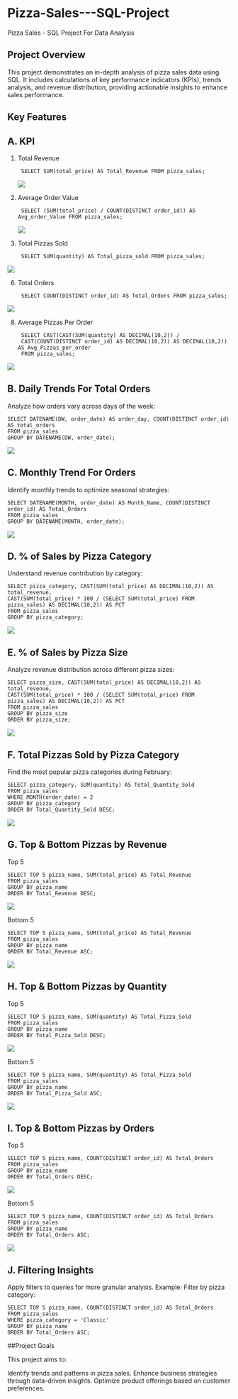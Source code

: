 # Pizza-Sales---SQL-Project
Pizza Sales - SQL Project For Data Analysis

## Project Overview
This project demonstrates an in-depth analysis of pizza sales data using SQL. It includes calculations of key performance indicators (KPIs), trends analysis, and revenue distribution, providing actionable insights to enhance sales performance.

## Key Features
## A. KPI
1. Total Revenue

        SELECT SUM(total_price) AS Total_Revenue FROM pizza_sales;
   <img src ="https://github.com/Abdulajees-123/Pizza-Sales---SQL-Project/blob/main/Total_Revenue.png" class="center">

3. Average Order Value
   
        SELECT (SUM(total_price) / COUNT(DISTINCT order_id)) AS Avg_order_Value FROM pizza_sales;
   <img src ="https://github.com/Abdulajees-123/Pizza-Sales---SQL-Project/blob/main/AverageOrderValue.png" class="center">

5. Total Pizzas Sold

        SELECT SUM(quantity) AS Total_pizza_sold FROM pizza_sales;
<img src ="https://github.com/Abdulajees-123/Pizza-Sales---SQL-Project/blob/main/Total_Pizza_Sold.png" class="center">

6. Total Orders

        SELECT COUNT(DISTINCT order_id) AS Total_Orders FROM pizza_sales;
<img src ="https://github.com/Abdulajees-123/Pizza-Sales---SQL-Project/blob/main/Total_Orders.png" class="center">

8. Average Pizzas Per Order
   
        SELECT CAST(CAST(SUM(quantity) AS DECIMAL(10,2)) / 
        CAST(COUNT(DISTINCT order_id) AS DECIMAL(10,2)) AS DECIMAL(10,2)) AS Avg_Pizzas_per_order
        FROM pizza_sales;
<img src = "https://github.com/Abdulajees-123/Pizza-Sales---SQL-Project/blob/main/Avg_Pizza_per_Order.png" class="center">

## B. Daily Trends For Total Orders
Analyze how orders vary across days of the week:

    SELECT DATENAME(DW, order_date) AS order_day, COUNT(DISTINCT order_id) AS total_orders 
    FROM pizza_sales
    GROUP BY DATENAME(DW, order_date);
<img src = "https://github.com/Abdulajees-123/Pizza-Sales---SQL-Project/blob/main/Daily_Trend_For_Total_Orders.png"  class="center">
 
## C. Monthly Trend For Orders
Identify monthly trends to optimize seasonal strategies:

    SELECT DATENAME(MONTH, order_date) AS Month_Name, COUNT(DISTINCT order_id) AS Total_Orders 
    FROM pizza_sales
    GROUP BY DATENAME(MONTH, order_date);
<img src = "https://github.com/Abdulajees-123/Pizza-Sales---SQL-Project/blob/main/Monthly_trend_For_Orders.png" class="center">
    
## D. % of Sales by Pizza Category
Understand revenue contribution by category:  

    SELECT pizza_category, CAST(SUM(total_price) AS DECIMAL(10,2)) AS total_revenue,
    CAST(SUM(total_price) * 100 / (SELECT SUM(total_price) FROM pizza_sales) AS DECIMAL(10,2)) AS PCT
    FROM pizza_sales
    GROUP BY pizza_category;
<img src = "https://github.com/Abdulajees-123/Pizza-Sales---SQL-Project/blob/main/%25%20Of%20Sales%20by%20Pizza%20Category.png" class="center">

## E. % of Sales by Pizza Size
Analyze revenue distribution across different pizza sizes:

    SELECT pizza_size, CAST(SUM(total_price) AS DECIMAL(10,2)) AS total_revenue,
    CAST(SUM(total_price) * 100 / (SELECT SUM(total_price) FROM pizza_sales) AS DECIMAL(10,2)) AS PCT
    FROM pizza_sales
    GROUP BY pizza_size
    ORDER BY pizza_size;
 <img src = "https://github.com/Abdulajees-123/Pizza-Sales---SQL-Project/blob/main/%25%20of%20Sales%20by%20Pizza%20Size.png" class="center">

## F. Total Pizzas Sold by Pizza Category
Find the most popular pizza categories during February:

    SELECT pizza_category, SUM(quantity) AS Total_Quantity_Sold 
    FROM pizza_sales
    WHERE MONTH(order_date) = 2
    GROUP BY pizza_category
    ORDER BY Total_Quantity_Sold DESC;
<img src = "https://github.com/Abdulajees-123/Pizza-Sales---SQL-Project/blob/main/Total%20Pizzas%20Sold%20by%20Pizza%20Category.png" class="center">

## G. Top & Bottom Pizzas by Revenue
Top 5

    SELECT TOP 5 pizza_name, SUM(total_price) AS Total_Revenue 
    FROM pizza_sales 
    GROUP BY pizza_name 
    ORDER BY Total_Revenue DESC;
 <img src ="https://github.com/Abdulajees-123/Pizza-Sales---SQL-Project/blob/main/Top%205%20Pizzas%20by%20Revenue.png"  class="center">  

Bottom 5

    SELECT TOP 5 pizza_name, SUM(total_price) AS Total_Revenue 
    FROM pizza_sales 
    GROUP BY pizza_name 
    ORDER BY Total_Revenue ASC;
<img src ="https://github.com/Abdulajees-123/Pizza-Sales---SQL-Project/blob/main/Bottom%205%20Pizzas%20by%20Revenue.png" class="center">  

## H. Top & Bottom Pizzas by Quantity 
Top 5

    SELECT TOP 5 pizza_name, SUM(quantity) AS Total_Pizza_Sold 
    FROM pizza_sales 
    GROUP BY pizza_name 
    ORDER BY Total_Pizza_Sold DESC;
  <img src = "https://github.com/Abdulajees-123/Pizza-Sales---SQL-Project/blob/main/Top%205%20Pizzas%20by%20Quantity.png" class="center">   

Bottom 5

    SELECT TOP 5 pizza_name, SUM(quantity) AS Total_Pizza_Sold 
    FROM pizza_sales 
    GROUP BY pizza_name 
    ORDER BY Total_Pizza_Sold ASC;
  <img src = "https://github.com/Abdulajees-123/Pizza-Sales---SQL-Project/blob/main/Bottom%205%20Pizzas%20by%20Quantity.png" class="center">    

## I. Top & Bottom Pizzas by Orders
Top 5

    SELECT TOP 5 pizza_name, COUNT(DISTINCT order_id) AS Total_Orders 
    FROM pizza_sales 
    GROUP BY pizza_name 
    ORDER BY Total_Orders DESC;
<img src = "https://github.com/Abdulajees-123/Pizza-Sales---SQL-Project/blob/main/Top%205%20Pizzas%20by%20Total%20Orders.png" class="center">   
 
Bottom 5

    SELECT TOP 5 pizza_name, COUNT(DISTINCT order_id) AS Total_Orders 
    FROM pizza_sales 
    GROUP BY pizza_name 
    ORDER BY Total_Orders ASC;
 <img src = "https://github.com/Abdulajees-123/Pizza-Sales---SQL-Project/blob/main/Bottom%205%20Pizzas%20by%20total%20Orders.png"  class="center">  

## J. Filtering Insights
Apply filters to queries for more granular analysis. Example: Filter by pizza category:

    SELECT TOP 5 pizza_name, COUNT(DISTINCT order_id) AS Total_Orders 
    FROM pizza_sales 
    WHERE pizza_category = 'Classic' 
    GROUP BY pizza_name 
    ORDER BY Total_Orders ASC;


##Project Goals

This project aims to:

Identify trends and patterns in pizza sales.
Enhance business strategies through data-driven insights.
Optimize product offerings based on customer preferences.








